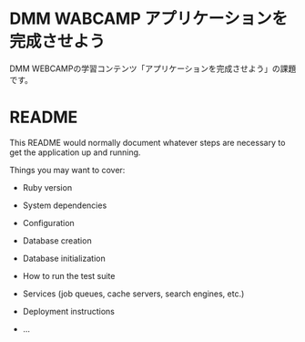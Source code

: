 # DMM WABCAMP アプリケーションを完成させよう
DMM WEBCAMPの学習コンテンツ「アプリケーションを完成させよう」の課題です。


# README

This README would normally document whatever steps are necessary to get the
application up and running.

Things you may want to cover:

* Ruby version

* System dependencies

* Configuration

* Database creation

* Database initialization

* How to run the test suite

* Services (job queues, cache servers, search engines, etc.)

* Deployment instructions

* ...
